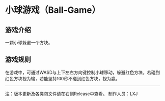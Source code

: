 # 小球游戏（Ball-Game）
## 游戏介绍
一颗小球躲避一个方块。
## 游戏规则
在游戏中，可通过WASD与上下左右方向键控制小球移动，躲避红色方块。若碰到红色方块视为输，若能坚持100秒不碰到红色方块，视为赢。

---
注：版本更新及各类包文件请在右侧Release中查看。
制作人员：LXJ
